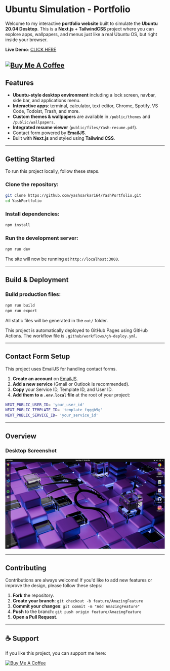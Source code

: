 # Ubuntu Simulation - Portfolio

Welcome to my interactive **portfolio website** built to simulate the **Ubuntu 20.04 Desktop**. This is a **Next.js + TailwindCSS** project where you can explore apps, wallpapers, and menus just like a real Ubuntu OS, but right inside your browser.

**Live Demo**: [CLICK HERE](https://yashsarkar-portfolio.vercel.app/)

<a href="https://buymeacoffee.com/yashsarkar" target="_blank"><img src="https://cdn.buymeacoffee.com/buttons/v2/default-yellow.png" alt="Buy Me A Coffee" style="height: 40px !important;width: 140px !important;" ></a>
---

## Features

-   **Ubuntu-style desktop environment** including a lock screen, navbar, side bar, and applications menu.
-   **Interactive apps**: terminal, calculator, text editor, Chrome, Spotify, VS Code, Todoist, Trash, and more.
-   **Custom themes & wallpapers** are available in `/public/themes` and `/public/wallpapers`.
-   **Integrated resume viewer** (`public/files/Yash-resume.pdf`).
-   Contact form powered by **EmailJS**.
-   Built with **Next.js** and styled using **Tailwind CSS**.

---

## Getting Started

To run this project locally, follow these steps.

### Clone the repository:

```bash
git clone https://github.com/yashsarkar164/YashPortfolio.git
cd YashPortfolio
````

### Install dependencies:

```bash
npm install
```

### Run the development server:

```bash
npm run dev
```

The site will now be running at `http://localhost:3000`.

-----

##  Build & Deployment

### Build production files:

```bash
npm run build
npm run export
```

All static files will be generated in the `out/` folder.

This project is automatically deployed to GitHub Pages using GitHub Actions. 
The workflow file is `.github/workflows/gh-deploy.yml`.

-----

## Contact Form Setup

This project uses EmailJS for handling contact forms.

1.  **Create an account** on [EmailJS](https://www.emailjs.com/).
2.  **Add a new service** (Gmail or Outlook is recommended).
3.  **Copy** your Service ID, Template ID, and User ID.
4.  **Add them to a `.env.local` file** at the root of your project:

<!-- end list -->

```bash
NEXT_PUBLIC_USER_ID= 'your_user_id'
NEXT_PUBLIC_TEMPLATE_ID= 'template_fqqqb9g'
NEXT_PUBLIC_SERVICE_ID= 'your_service_id'
```

-----

## Overview

### Desktop Screenshot

<img src="public/themes/Yaru/Screenshots/desktop.png" alt="Desktop Screenshot" />

-----

## Contributing

Contributions are always welcome\! If you'd like to add new features or improve the design, please follow these steps:

1.  **Fork** the repository.
2.  **Create your branch**: `git checkout -b feature/AmazingFeature`
3.  **Commit your changes**: `git commit -m "Add AmazingFeature"`
4.  **Push** to the branch: `git push origin feature/AmazingFeature`
5.  **Open a Pull Request**.

-----

## ☕ Support

If you like this project, you can support me here:

<a href="https://buymeacoffee.com/yashsarkar" target="_blank"><img src="https://cdn.buymeacoffee.com/buttons/v2/default-yellow.png" alt="Buy Me A Coffee" style="height: 40px !important;width: 140px !important;" ></a>


